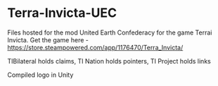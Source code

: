 # Terra-Invicta-UEC

Files hosted for the mod United Earth Confederacy for the game Terrai Invicta. Get the game here - https://store.steampowered.com/app/1176470/Terra_Invicta/

TIBilateral holds claims,
TI Nation holds pointers,
TI Project holds links

Compiled logo in Unity

